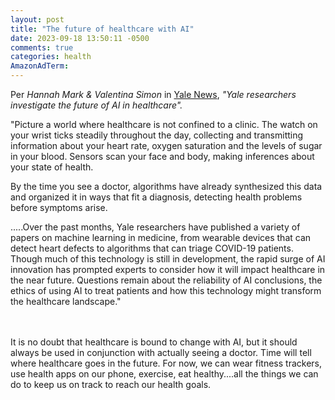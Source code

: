 ```yaml
---
layout: post
title: "The future of healthcare with AI"
date: 2023-09-18 13:50:11 -0500
comments: true
categories: health
AmazonAdTerm:
---
```

Per *Hannah Mark & Valentina Simon* in [Yale News](https://yaledailynews.com/blog/2023/09/11/yale-researchers-investigate-the-future-of-ai-in-healthcare/), *"Yale researchers investigate the future of AI in healthcare".*

>
"Picture a world where healthcare is not confined to a clinic. The watch on your wrist ticks steadily throughout the day, collecting and transmitting information about your heart rate, oxygen saturation and the levels of sugar in your blood. Sensors scan your face and body, making inferences about your state of health.
>
By the time you see a doctor, algorithms have already synthesized this data and organized it in ways that fit a diagnosis, detecting health problems before symptoms arise.
>
.....Over the past months, Yale researchers have published a variety of papers on machine learning in medicine, from wearable devices that can detect heart defects to algorithms that can triage COVID-19 patients. Though much of this technology is still in development, the rapid surge of AI innovation has prompted experts to consider how it will impact healthcare in the near future. Questions remain about the reliability of AI conclusions, the ethics of using AI to treat patients and how this technology might transform the healthcare landscape."

<br><br>
It is no doubt that healthcare is bound to change with AI, but it should always be used in conjunction with actually seeing a doctor. Time will tell where healthcare goes in the future. For now, we can wear fitness trackers, use health apps on our phone, exercise, eat healthy....all the things we can do to keep us on track to reach our health goals.
